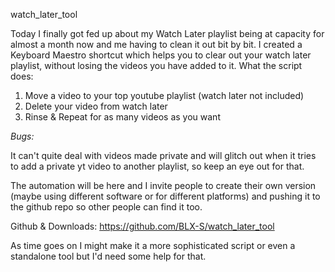 watch_later_tool

Today I finally got fed up about my Watch Later playlist being at capacity for almost a month now and me having to clean it out bit by bit. I created a Keyboard Maestro shortcut which helps you to clear out your watch later playlist, without losing the videos you have added to it. What the script does:

1. Move a video to your top youtube playlist (watch later not included)
2. Delete your video from watch later
3. Rinse & Repeat for as many videos as you want

*Bugs:*

It can't quite deal with videos made private and will glitch out when it tries to add a private yt video to another playlist, so keep an eye out for that.

The automation will be here and I invite people to create their own version (maybe using different software or for different platforms) and pushing it to the github repo so other people can find it too.

Github & Downloads: https://github.com/BLX-S/watch_later_tool

As time goes on I might make it a more sophisticated script or even a standalone tool but I'd need some help for that.
